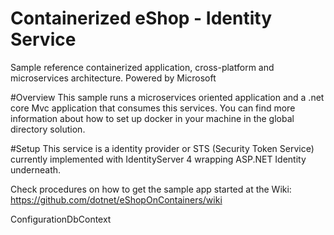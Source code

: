 # Containerized eShop - Identity Service
Sample reference containerized application, cross-platform and microservices architecture.
Powered by Microsoft

#Overview
This sample runs a microservices oriented application and a .net core Mvc application that consumes this services. You can find more information about how to set up docker in your machine in the global directory solution.

#Setup
This service is a identity provider or STS (Security Token Service) currently implemented with IdentityServer 4 wrapping ASP.NET Identity underneath.

Check procedures on how to get the sample app started at the Wiki:
https://github.com/dotnet/eShopOnContainers/wiki


ConfigurationDbContext


